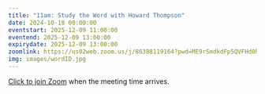 ```yaml
---
title: "11am: Study the Word with Howard Thompson"
date: 2024-10-18 00:00:00
eventstart: 2025-12-09 11:00:00
eventend: 2025-12-09 13:00:00
expirydate: 2025-12-09 13:00:00
zoomlink: https://us02web.zoom.us/j/86388119164?pwd=ME9rSmdkdFp5QVFHd0hIbDZmNXhRQT09
img: images/wordID.jpg
---
```


[Click to join Zoom](https://us02web.zoom.us/j/86388119164?pwd=ME9rSmdkdFp5QVFHd0hIbDZmNXhRQT09) when the meeting time arrives.